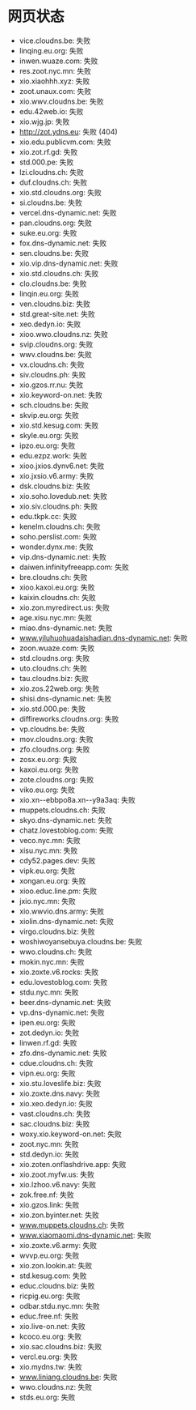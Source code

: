 # 网页状态
- vice.cloudns.be: 失败
- linqing.eu.org: 失败
- inwen.wuaze.com: 失败
- res.zoot.nyc.mn: 失败
- xio.xiaohhh.xyz: 失败
- zoot.unaux.com: 失败
- xio.wwv.cloudns.be: 失败
- edu.42web.io: 失败
- xio.wjg.jp: 失败
- http://zot.ydns.eu: 失败 (404)
- xio.edu.publicvm.com: 失败
- xio.zot.rf.gd: 失败
- std.000.pe: 失败
- lzi.cloudns.ch: 失败
- duf.cloudns.ch: 失败
- xio.std.cloudns.org: 失败
- si.cloudns.be: 失败
- vercel.dns-dynamic.net: 失败
- pan.cloudns.org: 失败
- suke.eu.org: 失败
- fox.dns-dynamic.net: 失败
- sen.cloudns.be: 失败
- xio.vip.dns-dynamic.net: 失败
- xio.std.cloudns.ch: 失败
- clo.cloudns.be: 失败
- linqin.eu.org: 失败
- ven.cloudns.biz: 失败
- std.great-site.net: 失败
- xeo.dedyn.io: 失败
- xioo.wwo.cloudns.nz: 失败
- svip.cloudns.org: 失败
- wwv.cloudns.be: 失败
- vx.cloudns.ch: 失败
- siv.cloudns.ph: 失败
- xio.gzos.rr.nu: 失败
- xio.keyword-on.net: 失败
- sch.cloudns.be: 失败
- skvip.eu.org: 失败
- xio.std.kesug.com: 失败
- skyle.eu.org: 失败
- ipzo.eu.org: 失败
- edu.ezpz.work: 失败
- xioo.jxios.dynv6.net: 失败
- xio.jxsio.v6.army: 失败
- dsk.cloudns.biz: 失败
- xio.soho.lovedub.net: 失败
- xio.siv.cloudns.ph: 失败
- edu.tkpk.cc: 失败
- kenelm.cloudns.ch: 失败
- soho.perslist.com: 失败
- wonder.dynx.me: 失败
- vip.dns-dynamic.net: 失败
- daiwen.infinityfreeapp.com: 失败
- bre.cloudns.ch: 失败
- xioo.kaxoi.eu.org: 失败
- kaixin.cloudns.ch: 失败
- xio.zon.myredirect.us: 失败
- age.xisu.nyc.mn: 失败
- miao.dns-dynamic.net: 失败
- www.yiluhuohuadaishadian.dns-dynamic.net: 失败
- zoon.wuaze.com: 失败
- std.cloudns.org: 失败
- uto.cloudns.ch: 失败
- tau.cloudns.biz: 失败
- xio.zos.22web.org: 失败
- shisi.dns-dynamic.net: 失败
- xio.std.000.pe: 失败
- diffireworks.cloudns.org: 失败
- vp.cloudns.be: 失败
- mov.cloudns.org: 失败
- zfo.cloudns.org: 失败
- zosx.eu.org: 失败
- kaxoi.eu.org: 失败
- zote.cloudns.org: 失败
- viko.eu.org: 失败
- xio.xn--ebbpo8a.xn--y9a3aq: 失败
- muppets.cloudns.ch: 失败
- skyo.dns-dynamic.net: 失败
- chatz.lovestoblog.com: 失败
- veco.nyc.mn: 失败
- xisu.nyc.mn: 失败
- cdy52.pages.dev: 失败
- vipk.eu.org: 失败
- xongan.eu.org: 失败
- xioo.educ.line.pm: 失败
- jxio.nyc.mn: 失败
- xio.wwvio.dns.army: 失败
- xiolin.dns-dynamic.net: 失败
- virgo.cloudns.biz: 失败
- woshiwoyansebuya.cloudns.be: 失败
- wwo.cloudns.ch: 失败
- mokin.nyc.mn: 失败
- xio.zoxte.v6.rocks: 失败
- edu.lovestoblog.com: 失败
- stdu.nyc.mn: 失败
- beer.dns-dynamic.net: 失败
- vp.dns-dynamic.net: 失败
- ipen.eu.org: 失败
- zot.dedyn.io: 失败
- linwen.rf.gd: 失败
- zfo.dns-dynamic.net: 失败
- cdue.cloudns.ch: 失败
- vipn.eu.org: 失败
- xio.stu.loveslife.biz: 失败
- xio.zoxte.dns.navy: 失败
- xio.xeo.dedyn.io: 失败
- vast.cloudns.ch: 失败
- sac.cloudns.biz: 失败
- woxy.xio.keyword-on.net: 失败
- zoot.nyc.mn: 失败
- std.dedyn.io: 失败
- xio.zoten.onflashdrive.app: 失败
- xio.zoot.myfw.us: 失败
- xio.lzhoo.v6.navy: 失败
- zok.free.nf: 失败
- xio.gzos.link: 失败
- xio.zon.byinter.net: 失败
- www.muppets.cloudns.ch: 失败
- www.xiaomaomi.dns-dynamic.net: 失败
- xio.zoxte.v6.army: 失败
- wvvp.eu.org: 失败
- xio.zon.lookin.at: 失败
- std.kesug.com: 失败
- educ.cloudns.biz: 失败
- ricpig.eu.org: 失败
- odbar.stdu.nyc.mn: 失败
- educ.free.nf: 失败
- xio.live-on.net: 失败
- kcoco.eu.org: 失败
- xio.sac.cloudns.biz: 失败
- vercl.eu.org: 失败
- xio.mydns.tw: 失败
- www.liniang.cloudns.be: 失败
- wwo.cloudns.nz: 失败
- stds.eu.org: 失败
